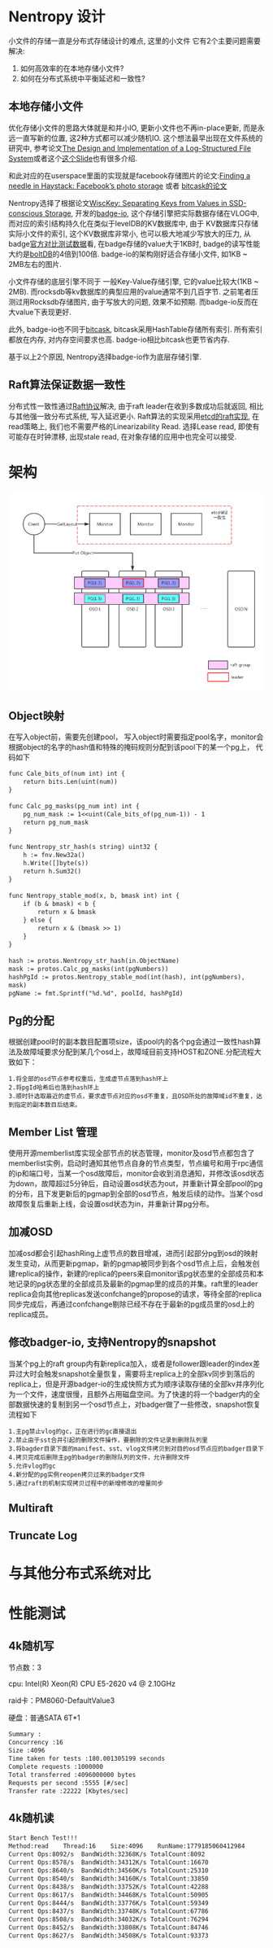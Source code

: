 # Nentropy 设计

小文件的存储一直是分布式存储设计的难点, 这里的小文件
它有2个主要问题需要解决:

1. 如何高效率的在本地存储小文件?
2. 如何在分布式系统中平衡延迟和一致性?

## 本地存储小文件

优化存储小文件的思路大体就是和并小IO, 更新小文件也不再in-place更新, 而是永远一直写新的位置,
这2种方式都可以减少随机IO. 这个想法最早出现在文件系统的研究中, 参考论文[The Design and Implementation of a Log-Structured File System](https://people.eecs.berkeley.edu/~brewer/cs262/LFS.pdf)或者这个[这个Slide](http://www.eecs.harvard.edu/~cs161/notes/lfs.pdf)也有很多介绍.

和此对应的在userspace里面的实现就是facebook存储图片的论文:[Finding a needle in Haystack: Facebook’s photo storage](https://www.usenix.org/legacy/event/osdi10/tech/full_papers/Beaver.pdf) 或者
[bitcask的论文](http://basho.com/wp-content/uploads/2015/05/bitcask-intro.pdf)


Nentropy选择了根据论文[WiscKey: Separating Keys from Values
in SSD-conscious Storage](https://www.usenix.org/system/files/conference/fast16/fast16-papers-lu.pdf), 开发的[badge-io](https://github.com/dgraph-io/badger), 这个存储引擎把实际数据存储在VLOG中, 而对应的索引结构持久化在类似于levelDB的KV数据库中, 由于
KV数据库只存储实际小文件的索引, 这个KV数据库非常小, 也可以极大地减少写放大的压力, 从badge[官方对比测试数据](https://blog.dgraph.io/post/badger-lmdb-boltdb/)看, 在badge存储的value大于1KB时, badge的读写性能大约是[boltDB](https://github.com/boltdb/bolt)的4倍到100倍. badge-io的架构刚好适合存储小文件, 如1KB ~ 2MB左右的图片.  

小文件存储的底层引擎不同于
一般Key-Value存储引擎, 它的value比较大(1KB ~ 2MB). 而rocksdb等kv数据库的典型应用的value通常不到几百字节. 之前笔者压测过用Rocksdb存储图片, 由于写放大的问题, 效果不如预期. 而badge-io反而在大value下表现更好.

此外, badge-io也不同于[bitcask](http://basho.com/wp-content/uploads/2015/05/bitcask-intro.pdf), bitcask采用HashTable存储所有索引. 所有索引都放在内存, 对内存空间要求也高. badge-io相比bitcask也更节省内存.

基于以上2个原因, Nentropy选择badge-io作为底层存储引擎.


## Raft算法保证数据一致性

分布式性一致性通过[Raft协议](raft.github.io)解决, 由于raft leader在收到多数成功后就返回, 相比与其他强一致分布式系统, 写入延迟更小.
Raft算法的实现采用[etcd的raft实现](https://github.com/coreos/etcd/tree/master/raft), 在read策略上, 我们也不需要严格的Linearizability
Read. 选择Lease read, 即使有可能存在时钟漂移, 出现stale read, 在对象存储的应用中也完全可以接受.


# 架构

![img](./imgs/architecture.png)

## Object映射

在写入object前，需要先创建pool， 写入object时需要指定pool名字，monitor会根据object的名字的hash值和特殊的掩码规则分配到该pool下的某一个pg上， 代码如下

	func Cale_bits_of(num int) int {
		return bits.Len(uint(num))
	}
	
	func Calc_pg_masks(pg_num int) int {
		pg_num_mask := 1<<uint(Cale_bits_of(pg_num-1)) - 1
		return pg_num_mask
	}
	
	func Nentropy_str_hash(s string) uint32 {
		h := fnv.New32a()
		h.Write([]byte(s))
		return h.Sum32()
	}
	
	func Nentropy_stable_mod(x, b, bmask int) int {
		if (b & bmask) < b {
			return x & bmask
		} else {
			return x & (bmask >> 1)
		}
	}

	hash := protos.Nentropy_str_hash(in.ObjectName)
	mask := protos.Calc_pg_masks(int(pgNumbers))
	hashPgId := protos.Nentropy_stable_mod(int(hash), int(pgNumbers), mask)
	pgName := fmt.Sprintf("%d.%d", poolId, hashPgId)
	


## Pg的分配

根据创建pool时的副本数目配置项size，该pool内的各个pg会通过一致性hash算法及故障域要求分配到某几个osd上，故障域目前支持HOST和ZONE.分配流程大致如下：

	1.将全部的osd节点参考权重后，生成虚节点落到hash环上
	2.将pgId哈希后也落到hash环上
	3.顺时针选取最近的虚节点，要求虚节点对应的osd不重复，且OSD所处的故障域id不重复，达到指定的副本数目后结束。

## Member List 管理

使用开源memberlist库实现全部节点的状态管理，monitor及osd节点都包含了memberlist实例，启动时通知其他节点自身的节点类型，节点编号和用于rpc通信的ip和端口号，当某一个osd故障后，monitor会收到消息通知，并修改该osd状态为down，故障超过5分钟后，自动设置osd状态为out，并重新计算全部pool的pg的分布，且下发更新后的pgmap到全部的osd节点，触发后续的动作。当某个osd故障恢复后重新上线，会设置osd状态为in，并重新计算pg分布。

## 加减OSD
加减osd都会引起hashRing上虚节点的数目增减，进而引起部分pg到osd的映射发生变动，从而更新pgmap，新的pgmap被同步到各个osd节点上后，会触发创建replica的操作，新建的replica的peers来自monitor该pg状态里的全部成员和本地记录的pg状态里的全部成员及最新的pgmap里的成员的并集。raft里的leader replica会向其他replicas发送confchange的propose的请求，等待全部的replica同步完成后，再通过confchange剔除已经不存在于最新的pg成员里的osd上的replica成员。


## 修改badger-io, 支持Nentropy的snapshot
当某个pg上的raft group内有新replica加入，或者是follower跟leader的index差异过大时会触发snapshot全量恢复，需要将主replica上的全部kv同步到落后的replica上，但是开源badger-io的生成快照方式为顺序读取存储的全部kv并序列化为一个文件，速度很慢，且额外占用磁盘空间。为了快速的将一个badger内的全部数据快速的复制到另一个osd节点上，对badger做了一些修改，snapshot恢复流程如下

	1.主pg禁止vlog的gc，正在进行的gc直接退出
	2.禁止由于sst合并引起的删除文件操作，要删除的文件记录到删除队列里
	3.将bagder目录下面的manifest、sst、vlog文件拷贝到对目的osd节点应的badger目录下
	4.拷贝完成后删除主pg的badger的删除队列的文件，允许删除文件
	5.允许vlog的gc
	4.新分配的pg实例reopen拷贝过来的badger文件
	5.通过raft的机制实现拷贝过程中的新增修改的增量同步

## Multiraft

## Truncate Log

# 与其他分布式系统对比

# 性能测试


## 4k随机写

节点数：3

cpu: Intel(R) Xeon(R) CPU E5-2620 v4 @ 2.10GHz

raid卡：PM8060-DefaultValue3

硬盘：普通SATA 6T*1



	Summary :
	Concurrency :16
	Size :4096
	Time taken for tests :180.001305199 seconds
	Complete requests :1000000
	Total transferred :4096000000 bytes
	Requests per second :5555 [#/sec]
	Transfer rate :22222 [Kbytes/sec]


## 4k随机读

	Start Bench Test!!!
	Method:read    Thread:16    Size:4096    RunName:1779185060412984
	Current Ops:8092/s  BandWidth:32368K/s TotalCount:8092
	Current Ops:8578/s  BandWidth:34312K/s TotalCount:16670
	Current Ops:8640/s  BandWidth:34560K/s TotalCount:25310
	Current Ops:8540/s  BandWidth:34160K/s TotalCount:33850
	Current Ops:8438/s  BandWidth:33752K/s TotalCount:42288
	Current Ops:8617/s  BandWidth:34468K/s TotalCount:50905
	Current Ops:8444/s  BandWidth:33776K/s TotalCount:59349
	Current Ops:8437/s  BandWidth:33748K/s TotalCount:67786
	Current Ops:8508/s  BandWidth:34032K/s TotalCount:76294
	Current Ops:8452/s  BandWidth:33808K/s TotalCount:84746
	Current Ops:8627/s  BandWidth:34508K/s TotalCount:93373
